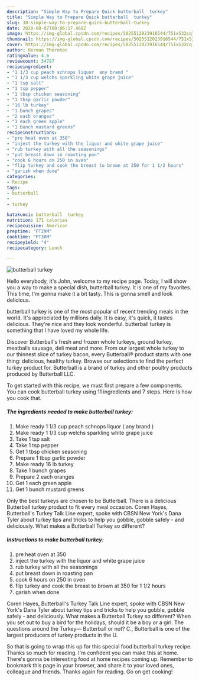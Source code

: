 ```yaml
---
description: "Simple Way to Prepare Quick butterball  turkey"
title: "Simple Way to Prepare Quick butterball  turkey"
slug: 38-simple-way-to-prepare-quick-butterball-turkey
date: 2020-08-07T00:06:17.468Z
image: https://img-global.cpcdn.com/recipes/5025512023916544/751x532cq70/butterball-turkey-recipe-main-photo.jpg
thumbnail: https://img-global.cpcdn.com/recipes/5025512023916544/751x532cq70/butterball-turkey-recipe-main-photo.jpg
cover: https://img-global.cpcdn.com/recipes/5025512023916544/751x532cq70/butterball-turkey-recipe-main-photo.jpg
author: Herman Thornton
ratingvalue: 4.6
reviewcount: 34787
recipeingredient:
- "1 1/3 cup peach schnops liquor  any brand "
- "1 1/3 cup welchs sparkling white grape juice"
- "1 tsp salt"
- "1 tsp pepper"
- "1 tbsp chicken seasoning"
- "1 tbsp garlic powder"
- "16 lb turkey"
- "1 bunch grapes"
- "2 each oranges"
- "1 each green apple"
- "1 bunch mustard greens"
recipeinstructions:
- "pre heat oven at 350"
- "inject the turkey with the liquor and white grape juice"
- "rub turkey with all the seasonings"
- "put breast down in roasting pan"
- "cook 6 hours on 250 in oven"
- "flip turkey and cook the breast to brown at 350 for 1 1/2 hours"
- "garish when done"
categories:
- Recipe
tags:
- butterball
- 
- turkey

katakunci: butterball  turkey 
nutrition: 171 calories
recipecuisine: American
preptime: "PT29M"
cooktime: "PT30M"
recipeyield: "4"
recipecategory: Lunch

---
```



![butterball  turkey](https://img-global.cpcdn.com/recipes/5025512023916544/751x532cq70/butterball-turkey-recipe-main-photo.jpg)

Hello everybody, it's John, welcome to my recipe page. Today, I will show you a way to make a special dish, butterball  turkey. It is one of my favorites. This time, I'm gonna make it a bit tasty. This is gonna smell and look delicious.

butterball  turkey is one of the most popular of recent trending meals in the world. It's appreciated by millions daily. It is easy, it's quick, it tastes delicious. They're nice and they look wonderful. butterball  turkey is something that I have loved my whole life.

Discover Butterball&#39;s fresh and frozen whole turkeys, ground turkey, meatballs sausage, deli meat and more. From our largest whole turkey to our thinnest slice of turkey bacon, every Butterball® product starts with one thing: delicious, healthy turkey. Browse our selections to ﬁnd the perfect turkey product for. Butterball is a brand of turkey and other poultry products produced by Butterball LLC.


To get started with this recipe, we must first prepare a few components. You can cook butterball  turkey using 11 ingredients and 7 steps. Here is how you cook that.

<!--inarticleads1-->

##### The ingredients needed to make butterball  turkey:

1. Make ready 1 1/3 cup peach schnops liquor ( any brand )
1. Make ready 1 1/3 cup welchs sparkling white grape juice
1. Take 1 tsp salt
1. Take 1 tsp pepper
1. Get 1 tbsp chicken seasoning
1. Prepare 1 tbsp garlic powder
1. Make ready 16 lb turkey
1. Take 1 bunch grapes
1. Prepare 2 each oranges
1. Get 1 each green apple
1. Get 1 bunch mustard greens


Only the best turkeys are chosen to be Butterball. There is a delicious Butterball turkey product to fit every meal occasion. Coren Hayes, Butterball&#39;s Turkey Talk Line expert, spoke with CBSN New York&#39;s Dana Tyler about turkey tips and tricks to help you gobble, gobble safely - and deliciously. What makes a Butterball Turkey so different? 

<!--inarticleads2-->

##### Instructions to make butterball  turkey:

1. pre heat oven at 350
1. inject the turkey with the liquor and white grape juice
1. rub turkey with all the seasonings
1. put breast down in roasting pan
1. cook 6 hours on 250 in oven
1. flip turkey and cook the breast to brown at 350 for 1 1/2 hours
1. garish when done


Coren Hayes, Butterball&#39;s Turkey Talk Line expert, spoke with CBSN New York&#39;s Dana Tyler about turkey tips and tricks to help you gobble, gobble safely - and deliciously. What makes a Butterball Turkey so different? When you set out to buy a bird for the holidays, should it be a boy or a girl. The questions around the Turkey— Butterball or not? C., Butterball is one of the largest producers of turkey products in the U. 

So that is going to wrap this up for this special food butterball  turkey recipe. Thanks so much for reading. I'm confident you can make this at home. There's gonna be interesting food at home recipes coming up. Remember to bookmark this page in your browser, and share it to your loved ones, colleague and friends. Thanks again for reading. Go on get cooking!
